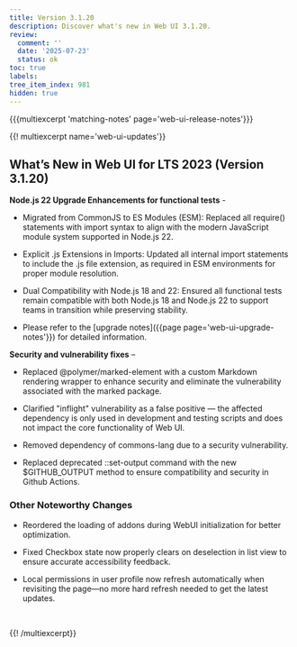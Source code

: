 ```yaml
---
title: Version 3.1.20
description: Discover what's new in Web UI 3.1.20.
review:
  comment: ''
  date: '2025-07-23'
  status: ok
toc: true
labels:
tree_item_index: 981
hidden: true
---
```


{{{multiexcerpt 'matching-notes' page='web-ui-release-notes'}}}

{{! multiexcerpt name='web-ui-updates'}}

## What’s New in Web UI for LTS 2023 (Version 3.1.20)

**Node.js 22 Upgrade Enhancements for functional tests** - 

- Migrated from CommonJS to ES Modules (ESM): Replaced all require() statements with import syntax to align with the modern JavaScript module system supported in Node.js 22.

- Explicit .js Extensions in Imports: Updated all internal import statements to include the .js file extension, as required in ESM environments for proper module resolution.

- Dual Compatibility with Node.js 18 and 22: Ensured all functional tests remain compatible with both Node.js 18 and Node.js 22 to support teams in transition while preserving stability.

- Please refer to the [upgrade notes]({{page page='web-ui-upgrade-notes'}}) for detailed information.

**Security and vulnerability fixes** –

- Replaced @polymer/marked-element with a custom Markdown rendering wrapper to enhance security and eliminate the vulnerability associated with the marked package.

- Clarified "inflight" vulnerability as a false positive — the affected dependency is only used in development and testing scripts and does not impact the core functionality of Web UI.

- Removed dependency of commons-lang due to a security vulnerability.

- Replaced deprecated ::set-output command with the new $GITHUB_OUTPUT method to ensure compatibility and security in Github Actions.

### Other Noteworthy Changes

- Reordered the loading of addons during WebUI initialization for better optimization.

- Fixed Checkbox state now properly clears on deselection in list view to ensure accurate accessibility feedback.

- Local permissions in user profile now refresh automatically when revisiting the page—no more hard refresh needed to get the latest updates.
<br/>

{{! /multiexcerpt}}
